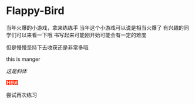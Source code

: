# Flappy-Bird
当年火爆的小游戏，拿来练练手
当年这个小游戏可以说是相当火爆了
有兴趣的同学们可以来看一下哦
书写起来可能刚开始可能会有一定的难度

但是慢慢坚持下去收获还是非常多哦

this is manger

*这是斜体*

<img src= "https://github.com/leledaxia/Flappy-Bird/blob/master/images/new.png">

尝试再次练习


